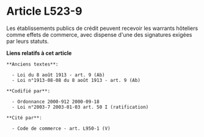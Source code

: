 # Article L523-9

Les établissements publics de crédit peuvent recevoir les warrants hôteliers comme effets de commerce, avec dispense d'une
des signatures exigées par leurs statuts.

**Liens relatifs à cet article**

	**Anciens textes**:

	  - Loi du 8 août 1913 - art. 9 (Ab)
	  - Loi n°1913-08-08 du 8 août 1913 - art. 9 (Ab)

	**Codifié par**:

	  - Ordonnance 2000-912 2000-09-18
	  - Loi n°2003-7 2003-01-03 art. 50 I (ratification)

	**Cité par**:

	  - Code de commerce - art. L950-1 (V)

